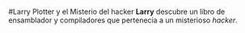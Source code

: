 #Larry Plotter y el Misterio del hacker
**Larry** descubre un libro de ensamblador y compiladores que pertenecia a un misterioso *hacker*.
